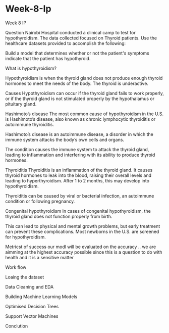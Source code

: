 # Week-8-Ip
Week 8 IP



Question
Nairobi Hospital conducted a clinical camp to test for hypothyroidism. The data collected focused on Thyroid patients. Use the healthcare datasets provided to accomplish the following:

Build a model that determines whether or not the patient's symptoms indicate that the patient has hypothyroid.

What is hypothyroidism?

Hypothyroidism is when the thyroid gland does not produce enough thyroid hormones to meet the needs of the body. The thyroid is underactive.

Causes Hypothyroidism can occur if the thyroid gland fails to work properly, or if the thyroid gland is not stimulated properly by the hypothalamus or pituitary gland.

Hashimoto’s disease The most common cause of hypothyroidism in the U.S. is Hashimoto’s disease, also known as chronic lymphocytic thyroiditis or autoimmune thyroiditis.

Hashimoto’s disease is an autoimmune disease, a disorder in which the immune system attacks the body’s own cells and organs.

The condition causes the immune system to attack the thyroid gland, leading to inflammation and interfering with its ability to produce thyroid hormones.

Thyroiditis Thyroiditis is an inflammation of the thyroid gland. It causes thyroid hormones to leak into the blood, raising their overall levels and leading to hyperthyroidism. After 1 to 2 months, this may develop into hypothyroidism.

Thyroiditis can be caused by viral or bacterial infection, an autoimmune condition or following pregnancy.

Congenital hypothyroidism In cases of congenital hypothyroidism, the thyroid gland does not function properly from birth.

This can lead to physical and mental growth problems, but early treatment can prevent these complications. Most newborns in the U.S. are screened for hypothyroidism.

Metricst of success our modl will be evaluated on the accuracy .. we are aimming at the highest accuracy possible since this is a question to do with health and it is a sensitive matter

Work flow

Loaing the dataset

Data Cleaning and EDA

Building Machine Learning Models

Optimised Decision Trees

Support Vector Machines

Conclution
